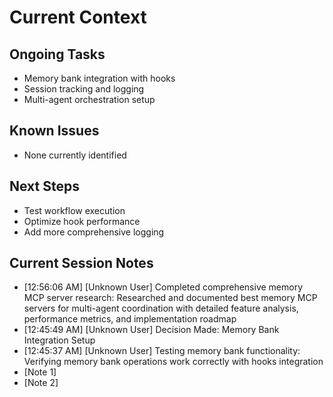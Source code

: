 # Current Context

## Ongoing Tasks

- Memory bank integration with hooks
- Session tracking and logging
- Multi-agent orchestration setup
## Known Issues

- None currently identified
## Next Steps

- Test workflow execution
- Optimize hook performance
- Add more comprehensive logging
## Current Session Notes

- [12:56:06 AM] [Unknown User] Completed comprehensive memory MCP server research: Researched and documented best memory MCP servers for multi-agent coordination with detailed feature analysis, performance metrics, and implementation roadmap
- [12:45:49 AM] [Unknown User] Decision Made: Memory Bank Integration Setup
- [12:45:37 AM] [Unknown User] Testing memory bank functionality: Verifying memory bank operations work correctly with hooks integration
- [Note 1]
- [Note 2]

